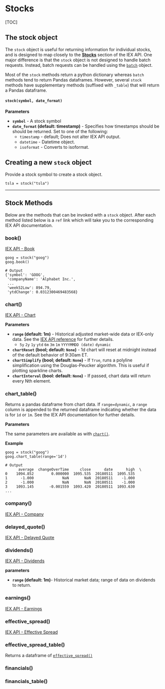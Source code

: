 # Stocks

[TOC]

## The stock object

The `stock` object is useful for returning information for individual stocks, and is designed to map closely to the __[Stocks](https://iextrading.com/developer/docs/#stocks)__ section of the IEX API. One major difference is that the `stock` object is not designed to handle batch requests. Instead, batch requests can be handled using the [`batch`](batch) object.

Most of the `stock` methods return a python dictionary whereas `batch` methods tend to return Pandas dataframes. However, several `stock` methods have supplementary methods (suffixed with `_table`) that will return a Pandas dataframe.

#### `stock(symbol, date_format)`

__Parameters__

* __`symbol`__ - A stock symbol
* __`date_format` (default: timestamp)__ - Specifies how timestamps should be should be returned. Set to one of the following:
    * `timestamp` - default; Does not alter IEX API output.
    * `datetime` - Datetime object.
    * `isoformat` - Converts to isoformat.

## Creating a new `stock` object

Provide a stock symbol to create a stock object.

```
tsla = stock("tsla")
```

----

## Stock Methods

Below are the methods that can be invoked with a `stock` object. After each method listed below is a `ref` link which will take you to the corresponding IEX API documentation.

### book()

[IEX API - Book <i class="fa fa-external-link-square"></i>](https://iextrading.com/developer/docs/#book)

```{python}
goog = stock("goog")
goog.book()
```

    # Output
    {'symbol': 'GOOG',
     'companyName': 'Alphabet Inc.',
     ...
     'week52Low': 894.79,
     'ytdChange': 0.0312300469483568}

### chart()

[IEX API - Chart <i class="fa fa-external-link-square"></i>](https://iextrading.com/developer/docs/#chart)

__Parameters__

* __`range` (default: 1m)__ - Historical adjusted market-wide data or IEX-only data. See the [IEX API reference](https://iextrading.com/developer/docs/#chart) for further details.
    - `5y` `2y` `1y` `ytd` `6m` `3m` `1m` `YYYYMMDD (date)` `dynamic`
* __`chartReset` (bool; default: `None`)__ - 1d chart will reset at midnight instead of the default behavior of 9:30am ET.
* __`chartSimplify` (bool; default: `None`)__ -  If `True`, runs a polyline simplification using the Douglas-Peucker algorithm. This is useful if plotting sparkline charts.
* __`chartInterval` (bool: default: `None`)__ -  If passed, chart data will return every Nth element.

### chart_table()

Returns a pandas dataframe from chart data. If `range=dynamic`, a `range` column is appended to the returned dataframe indicating whether the data is for `1d` or `1m`. See the IEX API documentation for further details.

__Parameters__

The same parameters are available as with [`chart()`](#chart).

__Example__

```{python}
goog = stock("goog")
goog.chart_table(range='1d')
```

    # Output
          average  changeOverTime     close      date      high  \
    0    1094.852        0.000000  1095.535  20180511  1095.535
    1      -1.000             NaN       NaN  20180511    -1.000
    2      -1.000             NaN       NaN  20180511    -1.000
    3    1093.145       -0.001559  1093.420  20180511  1093.630
    ...


### company()

[IEX API - Company <i class="fa fa-external-link-square"></i>](https://iextrading.com/developer/docs/#company)

### delayed_quote()

[IEX API - Delayed Quote <i class="fa fa-external-link-square"></i>](https://iextrading.com/developer/docs/#delayed-quote)

### dividends()

[IEX API - Dividends <i class="fa fa-external-link-square"></i>](https://iextrading.com/developer/docs/#dividends)

__parameters__

* __`range` (default: 1m)__- Historical market data; range of data on dividends to return.

### earnings()

[IEX API - Earnings <i class="fa fa-external-link-square"></i>](https://iextrading.com/developer/docs/#earnings)

### effective_spread()

[IEX API - Effective Spread <i class="fa fa-external-link-square"></i>](https://iextrading.com/developer/docs/#effective-spread)

### effective_spread_table()

Returns a dataframe of [`effective_spread()`](#effective_spread)

### financials()


### financials_table()



